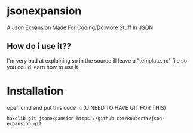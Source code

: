 # jsonexpansion
A Json Expansion Made For Coding/Do More Stuff In JSON

## How do i use it??

I'm very bad at explaining 
so in the source ill leave a "template.hx" file so you could learn
how to use it

# Installation

open cmd and put this code in (U NEED TO HAVE GIT FOR THIS)

``
haxelib git jsonexpansion https://github.com/RoubertY/json-expansion.git
``
